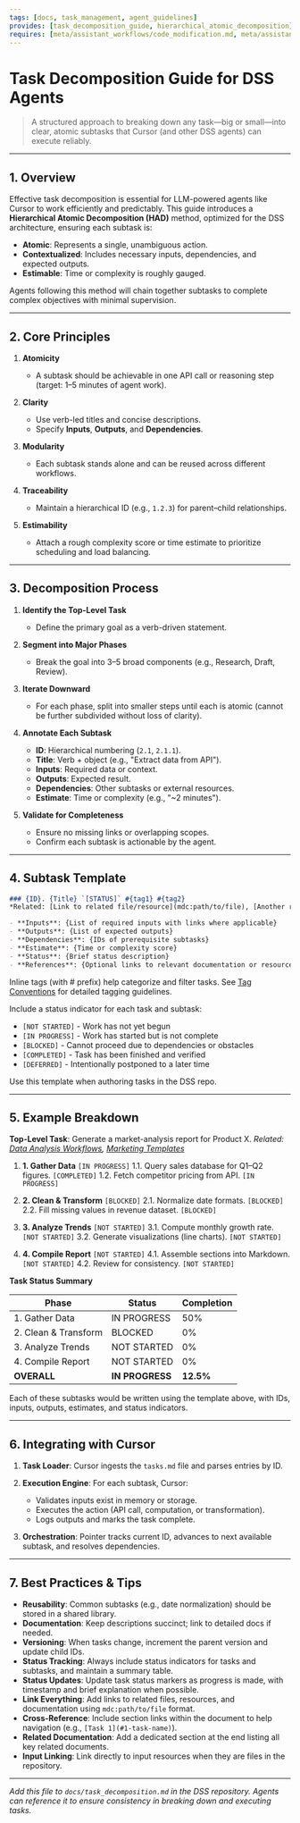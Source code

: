 ```yaml
---
tags: [docs, task_management, agent_guidelines]
provides: [task_decomposition_guide, hierarchical_atomic_decomposition]
requires: [meta/assistant_workflows/code_modification.md, meta/assistant_workflows/docs_driven_development.md]
---
```


# Task Decomposition Guide for DSS Agents

> A structured approach to breaking down any task—big or small—into clear, atomic subtasks that Cursor (and other DSS agents) can execute reliably.

---

## 1. Overview

Effective task decomposition is essential for LLM-powered agents like Cursor to work efficiently and predictably. This guide introduces a **Hierarchical Atomic Decomposition (HAD)** method, optimized for the DSS architecture, ensuring each subtask is:

* **Atomic**: Represents a single, unambiguous action.
* **Contextualized**: Includes necessary inputs, dependencies, and expected outputs.
* **Estimable**: Time or complexity is roughly gauged.

Agents following this method will chain together subtasks to complete complex objectives with minimal supervision.

---

## 2. Core Principles

1. **Atomicity**

   * A subtask should be achievable in one API call or reasoning step (target: 1–5 minutes of agent work).

2. **Clarity**

   * Use verb-led titles and concise descriptions.
   * Specify **Inputs**, **Outputs**, and **Dependencies**.

3. **Modularity**

   * Each subtask stands alone and can be reused across different workflows.

4. **Traceability**

   * Maintain a hierarchical ID (e.g., `1.2.3`) for parent–child relationships.

5. **Estimability**

   * Attach a rough complexity score or time estimate to prioritize scheduling and load balancing.

---

## 3. Decomposition Process

1. **Identify the Top-Level Task**

   * Define the primary goal as a verb-driven statement.
2. **Segment into Major Phases**

   * Break the goal into 3–5 broad components (e.g., Research, Draft, Review).
3. **Iterate Downward**

   * For each phase, split into smaller steps until each is atomic (cannot be further subdivided without loss of clarity).
4. **Annotate Each Subtask**

   * **ID**: Hierarchical numbering (`2.1`, `2.1.1`).
   * **Title**: Verb + object (e.g., "Extract data from API").
   * **Inputs**: Required data or context.
   * **Outputs**: Expected result.
   * **Dependencies**: Other subtasks or external resources.
   * **Estimate**: Time or complexity (e.g., "~2 minutes").
5. **Validate for Completeness**

   * Ensure no missing links or overlapping scopes.
   * Confirm each subtask is actionable by the agent.

---

## 4. Subtask Template

```markdown
### {ID}. {Title} `[STATUS]` #{tag1} #{tag2}
*Related: [Link to related file/resource](mdc:path/to/file), [Another resource](mdc:path/to/another/file)*

- **Inputs**: {List of required inputs with links where applicable}
- **Outputs**: {List of expected outputs}
- **Dependencies**: {IDs of prerequisite subtasks}
- **Estimate**: {Time or complexity score}
- **Status**: {Brief status description}
- **References**: {Optional links to relevant documentation or resources}
```

Inline tags (with # prefix) help categorize and filter tasks. See [Tag Conventions](mdc:meta/guidelines/tag_conventions.md) for detailed tagging guidelines.

Include a status indicator for each task and subtask:
- `[NOT STARTED]` - Work has not yet begun
- `[IN PROGRESS]` - Work has started but is not complete
- `[BLOCKED]` - Cannot proceed due to dependencies or obstacles
- `[COMPLETED]` - Task has been finished and verified
- `[DEFERRED]` - Intentionally postponed to a later time

Use this template when authoring tasks in the DSS repo.

---

## 5. Example Breakdown

**Top-Level Task**: Generate a market-analysis report for Product X.
*Related: [Data Analysis Workflows](mdc:docs/data_workflows.md), [Marketing Templates](mdc:meta/templates/marketing.md)*

1. **1. Gather Data** `[IN PROGRESS]`
   1.1. Query sales database for Q1–Q2 figures. `[COMPLETED]`
   1.2. Fetch competitor pricing from API. `[IN PROGRESS]`

2. **2. Clean & Transform** `[BLOCKED]`
   2.1. Normalize date formats. `[BLOCKED]`
   2.2. Fill missing values in revenue dataset. `[BLOCKED]`

3. **3. Analyze Trends** `[NOT STARTED]`
   3.1. Compute monthly growth rate. `[NOT STARTED]`
   3.2. Generate visualizations (line charts). `[NOT STARTED]`

4. **4. Compile Report** `[NOT STARTED]`
   4.1. Assemble sections into Markdown. `[NOT STARTED]`
   4.2. Review for consistency. `[NOT STARTED]`

**Task Status Summary**

| Phase | Status | Completion |
|-------|--------|------------|
| 1. Gather Data | IN PROGRESS | 50% |
| 2. Clean & Transform | BLOCKED | 0% |
| 3. Analyze Trends | NOT STARTED | 0% |
| 4. Compile Report | NOT STARTED | 0% |
| **OVERALL** | **IN PROGRESS** | **12.5%** |

Each of these subtasks would be written using the template above, with IDs, inputs, outputs, estimates, and status indicators.

---

## 6. Integrating with Cursor

1. **Task Loader**: Cursor ingests the `tasks.md` file and parses entries by ID.
2. **Execution Engine**: For each subtask, Cursor:

   * Validates inputs exist in memory or storage.
   * Executes the action (API call, computation, or transformation).
   * Logs outputs and marks the task complete.
3. **Orchestration**: Pointer tracks current ID, advances to next available subtask, and resolves dependencies.

---

## 7. Best Practices & Tips

* **Reusability**: Common subtasks (e.g., date normalization) should be stored in a shared library.
* **Documentation**: Keep descriptions succinct; link to detailed docs if needed.
* **Versioning**: When tasks change, increment the parent version and update child IDs.
* **Status Tracking**: Always include status indicators for tasks and subtasks, and maintain a summary table.
* **Status Updates**: Update task status markers as progress is made, with timestamp and brief explanation when possible.
* **Link Everything**: Add links to related files, resources, and documentation using `mdc:path/to/file` format.
* **Cross-Reference**: Include section links within the document to help navigation (e.g., `[Task 1](#1-task-name)`).
* **Related Documentation**: Add a dedicated section at the end listing all key related documents.
* **Input Linking**: Link directly to input resources when they are files in the repository.

---

*Add this file to `docs/task_decomposition.md` in the DSS repository. Agents can reference it to ensure consistency in breaking down and executing tasks.*
